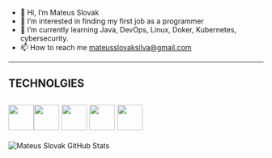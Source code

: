 - 👋 Hi, I’m Mateus Slovak
- 👀 I’m interested in  finding my first job as a programmer
- 🌱 I’m currently learning  Java, DevOps, Linux, Doker, Kubernetes, cybersecurity.
- 📫 How to reach me  mateusslovaksilva@gmail.com
-------
## TECHNOLGIES
<img src="https://cdn.jsdelivr.net/gh/devicons/devicon@latest/icons/java/java-original-wordmark.svg" width="50px"/><img src="https://cdn.jsdelivr.net/gh/devicons/devicon@latest/icons/linux/linux-original.svg" width="50px"/>
<img src="https://cdn.jsdelivr.net/gh/devicons/devicon@latest/icons/docker/docker-original-wordmark.svg" width="50px"/>
<img src="https://cdn.jsdelivr.net/gh/devicons/devicon@latest/icons/kubernetes/kubernetes-original.svg" width="50px"/>
<img src="https://cdn.jsdelivr.net/gh/devicons/devicon@latest/icons/git/git-original.svg" width="50px"/>
----
![Mateus Slovak GitHub Stats](https://github-readme-stats.vercel.app/api?username=MateusSlovakSilva&show_icons=true&theme=dracula)
<!---
MateusSlovakSilva/MateusSlovakSilva is a ✨ special ✨ repository because its `README.md` (this file) appears on your GitHub p
You can click the Preview link to take a look at your changes.
--->

